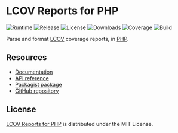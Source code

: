 # LCOV Reports for PHP
![Runtime](https://img.shields.io/badge/php-%3E%3D7.2-brightgreen.svg) ![Release](https://img.shields.io/packagist/v/cedx/lcov.svg) ![License](https://img.shields.io/packagist/l/cedx/lcov.svg) ![Downloads](https://img.shields.io/packagist/dt/cedx/lcov.svg) ![Coverage](https://coveralls.io/repos/github/cedx/lcov.php/badge.svg) ![Build](https://travis-ci.com/cedx/lcov.php.svg)

Parse and format [LCOV](http://ltp.sourceforge.net/coverage/lcov.php) coverage reports, in [PHP](https://secure.php.net).

## Resources
- [Documentation](https://dev.belin.io/lcov.php)
- [API reference](https://dev.belin.io/lcov.php/api)
- [Packagist package](https://packagist.org/packages/cedx/lcov)
- [GitHub repository](https://github.com/cedx/lcov.php)

## License
[LCOV Reports for PHP](https://dev.belin.io/lcov.php) is distributed under the MIT License.
